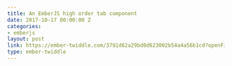 ```yaml
---
title: An EmberJS high order tab component
date: 2017-10-17 00:00:00 Z
categories:
- emberjs
layout: post
link: https://ember-twiddle.com/3791d62a29bd0d623002b54a4a56b1cd?openFiles=templates.application.hbs%2C
type: ember-twiddle
---
```


